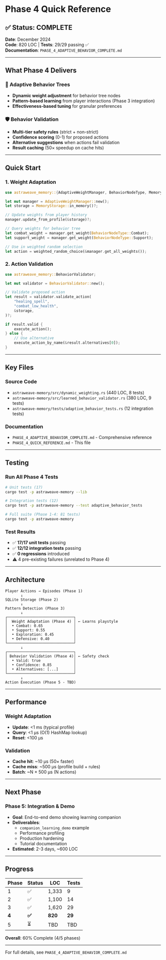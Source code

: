 # Phase 4 Quick Reference

## ✅ Status: COMPLETE

**Date**: December 2024  
**Code**: 820 LOC | **Tests**: 29/29 passing ✅  
**Documentation**: `PHASE_4_ADAPTIVE_BEHAVIOR_COMPLETE.md`

---

## What Phase 4 Delivers

### 🎯 Adaptive Behavior Trees
- **Dynamic weight adjustment** for behavior tree nodes
- **Pattern-based learning** from player interactions (Phase 3 integration)
- **Effectiveness-based tuning** for granular preferences

### 🛡️ Behavior Validation
- **Multi-tier safety rules** (strict + non-strict)
- **Confidence scoring** (0-1) for proposed actions
- **Alternative suggestions** when actions fail validation
- **Result caching** (50× speedup on cache hits)

---

## Quick Start

### 1. Weight Adaptation
```rust
use astraweave_memory::{AdaptiveWeightManager, BehaviorNodeType, MemoryStorage};

let mut manager = AdaptiveWeightManager::new();
let storage = MemoryStorage::in_memory()?;

// Update weights from player history
manager.update_from_profile(&storage)?;

// Query weights for behavior tree
let combat_weight = manager.get_weight(BehaviorNodeType::Combat);
let support_weight = manager.get_weight(BehaviorNodeType::Support);

// Use in weighted random selection
let action = weighted_random_choice(&manager.get_all_weights());
```

### 2. Action Validation
```rust
use astraweave_memory::BehaviorValidator;

let mut validator = BehaviorValidator::new();

// Validate proposed action
let result = validator.validate_action(
    "healing_spell",
    "combat_low_health",
    &storage,
)?;

if result.valid {
    execute_action();
} else {
    // Use alternative
    execute_action_by_name(&result.alternatives[0]);
}
```

---

## Key Files

### Source Code
- `astraweave-memory/src/dynamic_weighting.rs` (440 LOC, 8 tests)
- `astraweave-memory/src/learned_behavior_validator.rs` (380 LOC, 9 tests)
- `astraweave-memory/tests/adaptive_behavior_tests.rs` (12 integration tests)

### Documentation
- `PHASE_4_ADAPTIVE_BEHAVIOR_COMPLETE.md` - Comprehensive reference
- `PHASE_4_QUICK_REFERENCE.md` - This file

---

## Testing

### Run All Phase 4 Tests
```bash
# Unit tests (17)
cargo test -p astraweave-memory --lib

# Integration tests (12)
cargo test -p astraweave-memory --test adaptive_behavior_tests

# Full suite (Phase 1-4: 81 tests)
cargo test -p astraweave-memory
```

### Test Results
- ✅ **17/17 unit tests** passing
- ✅ **12/12 integration tests** passing
- ✅ **0 regressions** introduced
- ⚠️ 4 pre-existing failures (unrelated to Phase 4)

---

## Architecture

```
Player Actions → Episodes (Phase 1)
       ↓
SQLite Storage (Phase 2)
       ↓
Pattern Detection (Phase 3)
       ↓
┌──────────────────────────────┐
│  Weight Adaptation (Phase 4) │ ← Learns playstyle
│  • Combat: 0.65              │
│  • Support: 0.55             │
│  • Exploration: 0.45         │
│  • Defensive: 0.40           │
└──────────────────────────────┘
       ↓
┌──────────────────────────────┐
│ Behavior Validation (Phase 4)│ ← Safety check
│  • Valid: true               │
│  • Confidence: 0.85          │
│  • Alternatives: [...]       │
└──────────────────────────────┘
       ↓
Action Execution (Phase 5 - TBD)
```

---

## Performance

### Weight Adaptation
- **Update**: <1 ms (typical profile)
- **Query**: <1 µs (O(1) HashMap lookup)
- **Reset**: <100 µs

### Validation
- **Cache hit**: ~10 µs (50× faster)
- **Cache miss**: ~500 µs (profile build + rules)
- **Batch**: ~N × 500 µs (N actions)

---

## Next Phase

### Phase 5: Integration & Demo
- **Goal**: End-to-end demo showing learning companion
- **Deliverables**:
  - `companion_learning_demo` example
  - Performance profiling
  - Production hardening
  - Tutorial documentation
- **Estimated**: 2-3 days, ~600 LOC

---

## Progress

| Phase | Status | LOC   | Tests |
|-------|--------|-------|-------|
| 1     | ✅     | 1,333 | 9     |
| 2     | ✅     | 1,100 | 14    |
| 3     | ✅     | 1,620 | 29    |
| **4** | **✅** | **820** | **29** |
| 5     | ⏳     | TBD   | TBD   |

**Overall**: 60% Complete (4/5 phases)

---

For full details, see `PHASE_4_ADAPTIVE_BEHAVIOR_COMPLETE.md`
